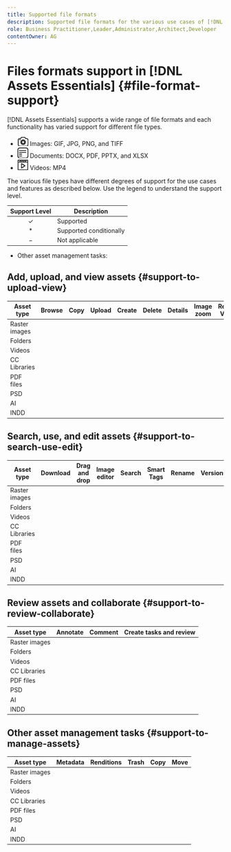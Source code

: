 ```yaml
---
title: Supported file formats
description: Supported file formats for the various use cases of [!DNL Assets Essentials]
role: Business Practitioner,Leader,Administrator,Architect,Developer
contentOwner: AG
---
```


# Files formats support in [!DNL Assets Essentials] {#file-format-support}

[!DNL Assets Essentials] supports a wide range of file formats and each functionality has varied support for different file types.

* ![image file type icon](assets/do-not-localize/image-icon.png) Images: GIF, JPG, PNG, and TIFF
* ![document file type icon](assets/do-not-localize/document-icon.png) Documents: DOCX, PDF, PPTX, and XLSX
* ![video file type icon](assets/do-not-localize/video-icon.png) Videos: MP4

The various file types have different degrees of support for the use cases and features as described below. Use the legend to understand the support level.

| Support Level |          Description           |
| :-----------: | ------------------------------ |
|   &#10003;    | Supported                      |
|     &#42;     | Supported conditionally        |
|    &minus;    | Not applicable                 |

* Other asset management tasks: 

## Add, upload, and view assets {#support-to-upload-view}

| Asset type | Browse | Copy | Upload | Create | Delete | Details | Image zoom | Recently Viewed |
|---|---|---|---|---|---|---|---|---|
| Raster images | | | | | | | | |
| Folders |  | | | | | | | |
| Videos |  | | | | | | | |
| CC Libraries |  | | | | | | | |
| PDF files |  | | | | | | | |
| PSD |  | | | | | | | |
| AI |  | | | | | | | |
| INDD |  | | | | | | | |

## Search, use, and edit assets {#support-to-search-use-edit}

| Asset type | Download  | Drag and drop | Image editor | Search | Smart Tags | Rename | Versions |
| --- | ---  | --- | --- | --- | --- | --- | --- |
| Raster images |   |   |   |  |  |  |  |
| Folders | |   |   |  |  |  |  |
| Videos | |   |   |  |  |  |  |
| CC Libraries | |   |   |  |  |  |  |
| PDF files | |   |   |  |  |  |  |
| PSD | |   |   |  |  |  |  |
| AI | |   |   |  |  |  |  |
| INDD | |   |   |  |  |  |  |

## Review assets and collaborate {#support-to-review-collaborate}

| Asset type | Annotate | Comment | Create tasks and review |
| --- | --- | --- | --- |
| Raster images |  | | |
| Folders | |   | | |
| Videos | |   | | |
| CC Libraries | |  | | |
| PDF files | |  | | |
| PSD | |  | | |
| AI | |  | | |
| INDD | |  | | |

## Other asset management tasks {#support-to-manage-assets}

| Asset type | Metadata | Renditions | Trash | Copy | Move |
| --- | --- | --- | --- | --- | --- |
| Raster images |  | | | | |
| Folders | |   | | |  | |
| Videos | |   | | |  | |
| CC Libraries | |  | | |  | |
| PDF files | |  | | | | |
| PSD | |  | | | | |
| AI | |  | | | | |
| INDD | |  | | | | |

<!-- TBD: Saving template table separately.
| Asset type | Features |
|---|---|
| Raster images |  |
| Folders | |
| Videos | |
| CC Libraries | |
| PDF files | |
| PSD | |
| AI | |
| INDD | |

>[!MORELIKETHIS]
>
>* []()
-->
